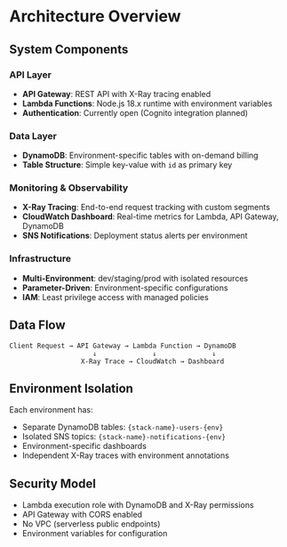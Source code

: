 # Architecture Overview

## System Components

### API Layer
- **API Gateway**: REST API with X-Ray tracing enabled
- **Lambda Functions**: Node.js 18.x runtime with environment variables
- **Authentication**: Currently open (Cognito integration planned)

### Data Layer
- **DynamoDB**: Environment-specific tables with on-demand billing
- **Table Structure**: Simple key-value with `id` as primary key

### Monitoring & Observability
- **X-Ray Tracing**: End-to-end request tracking with custom segments
- **CloudWatch Dashboard**: Real-time metrics for Lambda, API Gateway, DynamoDB
- **SNS Notifications**: Deployment status alerts per environment

### Infrastructure
- **Multi-Environment**: dev/staging/prod with isolated resources
- **Parameter-Driven**: Environment-specific configurations
- **IAM**: Least privilege access with managed policies

## Data Flow

```
Client Request → API Gateway → Lambda Function → DynamoDB
                     ↓              ↓              ↓
                  X-Ray Trace → CloudWatch → Dashboard
```

## Environment Isolation

Each environment has:
- Separate DynamoDB tables: `{stack-name}-users-{env}`
- Isolated SNS topics: `{stack-name}-notifications-{env}`
- Environment-specific dashboards
- Independent X-Ray traces with environment annotations

## Security Model

- Lambda execution role with DynamoDB and X-Ray permissions
- API Gateway with CORS enabled
- No VPC (serverless public endpoints)
- Environment variables for configuration
